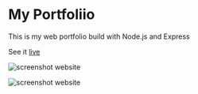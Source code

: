 # My Portfoliio

This is my web portfolio build with Node.js and Express

See it [live](https://kostasdegaitas.de/)

![screenshot website](https://github.com/d3ga/portfolio-nodejs/tree/master/docs/portfolio_screen.png "screenshot website")

![screenshot website](https://github.com/d3ga/portfolio-nodejs/tree/master/docs/portfolio_screen_2.png "screenshot website")
